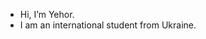 - Hi, I’m Yehor.
- I am an international student from Ukraine.
<!---
CthulhuInLove/CthulhuInLove is a ✨ special ✨ repository because its `README.md` (this file) appears on your GitHub profile.
You can click the Preview link to take a look at your changes.
--->

